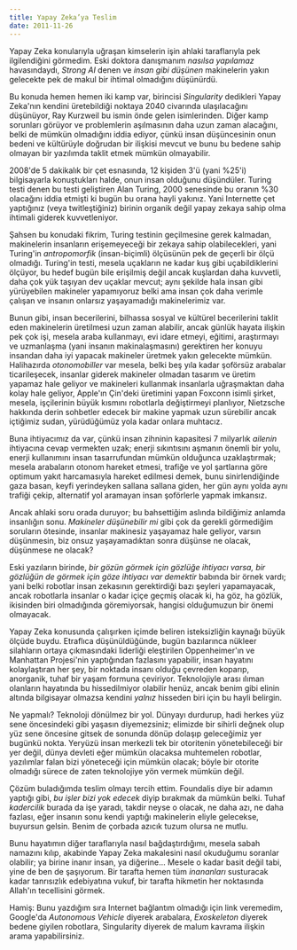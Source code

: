 ```yaml
---
title: Yapay Zeka’ya Teslim
date: 2011-11-26
---
```


Yapay Zeka konularıyla uğraşan kimselerin işin ahlaki taraflarıyla pek
ilgilendiğini görmedim. Eski doktora danışmanım *nasılsa yapılamaz*
havasındaydı, *Strong AI* denen ve *insan gibi düşünen* makinelerin
yakın gelecekte pek de makul bir ihtimal olmadığını düşünürdü.

Bu konuda hemen hemen iki kamp var, birincisi *Singularity* dedikleri
Yapay Zeka'nın kendini üretebildiği noktaya 2040 civarında ulaşılacağını
düşünüyor, Ray Kurzweil bu ismin önde gelen isimlerinden. Diğer kamp
sorunları görüyor ve problemlerin aşılmasının daha uzun zaman alacağını,
belki de mümkün olmadığını iddia ediyor, çünkü insan düşüncesinin onun
bedeni ve kültürüyle doğrudan bir ilişkisi mevcut ve bunu bu bedene
sahip olmayan bir yazılımda taklit etmek mümkün olmayabilir.

2008'de 5 dakikalık bir çet esnasında, 12 kişiden 3'ü (yani %25'i)
bilgisayarla konuştukları halde, onun insan olduğunu düşündüler. Turing
testi denen bu testi geliştiren Alan Turing, 2000 senesinde bu oranın
%30 olacağını iddia etmişti ki bugün bu orana hayli yakınız. Yani
Internette çet yaptığınız (veya twitleştiğiniz) birinin organik değil
yapay zekaya sahip olma ihtimali giderek kuvvetleniyor.

Şahsen bu konudaki fikrim, Turing testinin geçilmesine gerek kalmadan,
makinelerin insanların erişemeyeceği bir zekaya sahip olabilecekleri,
yani Turing'in *antropomorfik* (insan-biçimli) ölçüsünün pek de geçerli
bir ölçü olmadığı. Turing'in testi, mesela uçakların ne kadar kuş gibi
uçabildiklerini ölçüyor, bu hedef bugün bile erişilmiş değil ancak
kuşlardan daha kuvvetli, daha çok yük taşıyan dev uçaklar mevcut; aynı
şekilde hala insan gibi yürüyebilen makineler yapamıyoruz belki ama
insan çok daha verimle çalışan ve insanın onlarsız yaşayamadığı
makinelerimiz var.

Bunun gibi, insan becerilerini, bilhassa sosyal ve kültürel becerilerini
taklit eden makinelerin üretilmesi uzun zaman alabilir, ancak günlük
hayata ilişkin pek çok işi, mesela araba kullanmayı, evi idare etmeyi,
eğitimi, araştırmayı ve uzmanlaşma (yani insanın makinalaşmasını)
gerektiren her konuyu insandan daha iyi yapacak makineler üretmek yakın
gelecekte mümkün. Halihazırda *otonomobiller* var mesela, belki beş yıla
kadar şoförsüz arabalar ticarileşecek, insanlar giderek makineler
olmadan tasarım ve üretim yapamaz hale geliyor ve makineleri kullanmak
insanlarla uğraşmaktan daha kolay hale geliyor, Apple'ın Çin'deki
üretimini yapan Foxconn isimli şirket, mesela, işçilerinin büyük kısmını
robotlarla değiştirmeyi planlıyor, Nietzsche hakkında derin sohbetler
edecek bir makine yapmak uzun sürebilir ancak içtiğimiz sudan,
yürüdüğümüz yola kadar onlara muhtacız.

Buna ihtiyacımız da var, çünkü insan zihninin kapasitesi 7 milyarlık
*ailenin* ihtiyacına cevap vermekten uzak; enerji sıkıntısını aşmanın
önemli bir yolu, enerji kullanımını insan tasarrufundan mümkün olduğunca
uzaklaştırmak; mesela arabaların otonom hareket etmesi, trafiğe ve yol
şartlarına göre optimum yakıt harcamasıyla hareket edilmesi demek, bunu
sinirlendiğinde gaza basan, keyfi yerindeyken sallana sallana giden, her
gün aynı yolda aynı trafiği çekip, alternatif yol aramayan insan
şoförlerle yapmak imkansız.

Ancak ahlaki soru orada duruyor; bu bahsettiğim aslında bildiğimiz
anlamda insanlığın sonu. *Makineler düşünebilir mi* gibi çok da gerekli
görmediğim soruların ötesinde, insanlar makinesiz yaşayamaz hale
geliyor, varsın düşünmesin, biz onsuz yaşayamadıktan sonra düşünse ne
olacak, düşünmese ne olacak?

Eski yazıların birinde, *bir gözün görmek için gözlüğe ihtiyacı varsa,
bir gözlüğün de görmek için göze ihtiyacı var demektir* babında bir
örnek vardı; yani belki robotlar insan zekasının gerektirdiği bazı
şeyleri yapamayacak, ancak robotlarla insanlar o kadar içiçe geçmiş
olacak ki, ha göz, ha gözlük, ikisinden biri olmadığında göremiyorsak,
hangisi olduğumuzun bir önemi olmayacak.

Yapay Zeka konusunda çalışırken içimde beliren isteksizliğin kaynağı
büyük ölçüde buydu. Etraflıca düşünüldüğünde, bugün bazılarınca nükleer
silahların ortaya çıkmasındaki liderliği eleştirilen Oppenheimer'ın ve
Manhattan Projesi'nin yaptığından fazlasını yapabilir, insan hayatını
kolaylaştıran her şey, bir noktada insanı olduğu çevreden koparıp,
anorganik, tuhaf bir yaşam formuna çeviriyor. Teknolojiyle arası ılıman
olanların hayatında bu hissedilmiyor olabilir henüz, ancak benim gibi
elinin altında bilgisayar olmazsa kendini *yalnız* hisseden biri için bu
hayli belirgin.

Ne yapmalı? Teknoloji dönülmez bir yol. Dünyayı durdurup, hadi herkes
yüz sene öncesindeki gibi yaşasın diyemezsiniz; elimizde bir sihirli
değnek olup yüz sene öncesine gitsek de sonunda dönüp dolaşıp
geleceğimiz yer bugünkü nokta. Yeryüzü insan merkezli tek bir otoritenin
yönetebileceği bir yer değil, dünya devleti eğer mümkün olacaksa
muhtemelen robotlar, yazılımlar falan bizi yöneteceği için mümkün
olacak; böyle bir otorite olmadığı sürece de zaten teknolojiye yön
vermek mümkün değil.

Çözüm buladığımda teslim olmayı tercih ettim. Foundalis diye bir adamın
yaptığı gibi, *bu işler bizi yok edecek* diyip bırakmak da mümkün belki.
Tuhaf *kadercilik* burada da işe yaradı, takdir neyse o olacak, ne daha
azı, ne daha fazlası, eğer insanın sonu kendi yaptığı makinelerin eliyle
gelecekse, buyursun gelsin. Benim de çorbada azıcık tuzum olursa ne
mutlu.

Bunu hayatımın diğer taraflarıyla nasıl bağdaştırdığımı, mesela sabah
namazını kılıp, akabinde Yapay Zeka makalesini nasıl okuduğumu soranlar
olabilir; ya birine inanır insan, ya diğerine… Mesele o kadar basit
değil tabi, yine de ben de şaşıyorum. Bir tarafta hemen tüm *inananları*
susturacak kadar tanrısızlık edebiyatına vukuf, bir tarafta hikmetin her
noktasında Allah'ın tecellisini görmek.

Hamiş: Bunu yazdığım sıra Internet bağlantım olmadığı için link
veremedim, Google'da *Autonomous Vehicle* diyerek arabalara,
*Exoskeleton* diyerek bedene giyilen robotlara, Singularity diyerek de
malum kavrama ilişkin arama yapabilirsiniz.

